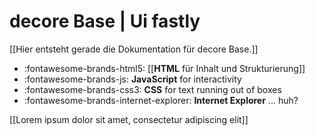 # decore Base | Ui fastly

[[Hier entsteht gerade die Dokumentation für decore Base.]]

<div class="grid cards" markdown>

- :fontawesome-brands-html5: [[**HTML** für Inhalt und Strukturierung]]
- :fontawesome-brands-js: __JavaScript__ for interactivity
- :fontawesome-brands-css3: __CSS__ for text running out of boxes
- :fontawesome-brands-internet-explorer: __Internet Explorer__ ... huh?

</div>

[[Lorem ipsum dolor sit amet, consectetur adipiscing elit]]